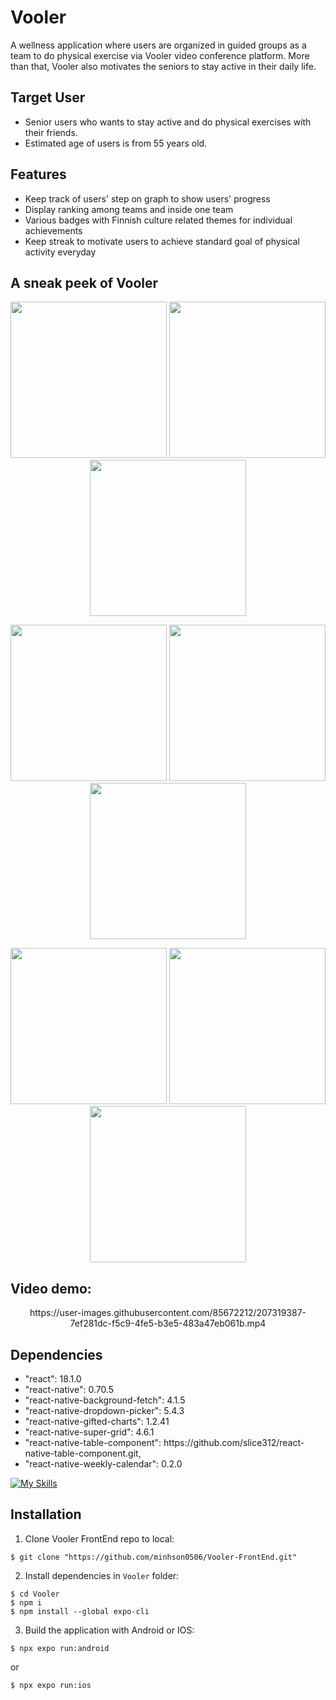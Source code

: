 # Vooler
A wellness application where users are organized in guided groups as a team to do physical exercise via Vooler 
video conference platform. More than that, Vooler also motivates the seniors to stay active in their daily life.

## Target User
- Senior users who wants to stay active and do physical exercises with their friends.
- Estimated age of users is from 55 years old.

## Features
<ul>
  <li> Keep track of users' step on graph to show users' progress
  <li> Display ranking among teams and inside one team
  <li> Various badges with Finnish culture related themes for individual achievements
  <li> Keep streak to motivate users to achieve standard goal of physical activity everyday
</ul>
  
## A sneak peek of Vooler
<p align="center">
  <img src="https://user-images.githubusercontent.com/85672212/207317922-02b56f87-8911-430e-9916-f0455d1d1858.png" width="250"> 
  <img src="https://user-images.githubusercontent.com/85672212/207317969-4c96cb1f-6400-48a4-a8c4-4c3156d254ae.png" width="250"> 
  <img src="https://user-images.githubusercontent.com/85672212/207318121-3d13bd54-604d-46da-a29a-bf1adc7055e6.png" width="250">
</p> 
<p align="center">
  <img src="https://user-images.githubusercontent.com/85672212/207318202-fb57ca72-c6eb-4acc-9e63-17ce1193b558.png" width="250"> 
  <img src="https://user-images.githubusercontent.com/85672212/207318254-93818a68-9a74-4e2b-bbf4-18b863bd2555.png" width="250"> 
  <img src="https://user-images.githubusercontent.com/85672212/207318334-8ce10a30-805c-4aeb-b935-623713650cfe.png" width="250">
</p> 
<p align="center"> 
  <img src="https://user-images.githubusercontent.com/85672212/207318384-1d47920b-ad67-4407-bb1d-1c3e682dddf8.png" width="250"> 
  <img src="https://user-images.githubusercontent.com/85672212/207318402-e75115a0-fd38-49f1-8daa-2fca87b9743d.png" width="250">  
  <img src="https://user-images.githubusercontent.com/85672212/207318402-e75115a0-fd38-49f1-8daa-2fca87b9743d.png" width="250">

</p> 

## Video demo: 
<p align="center">https://user-images.githubusercontent.com/85672212/207319387-7ef281dc-f5c9-4fe5-b3e5-483a47eb061b.mp4</p>

## Dependencies
<ul>
   <li> "react": 18.1.0
   <li>"react-native": 0.70.5
   <li>"react-native-background-fetch": 4.1.5
   <li>"react-native-dropdown-picker": 5.4.3
   <li>"react-native-gifted-charts": 1.2.41
   <li>"react-native-super-grid": 4.6.1
   <li>"react-native-table-component": https://github.com/slice312/react-native-table-component.git,
   <li>"react-native-weekly-calendar": 0.2.0
</ul>

[![My Skills](https://skills.thijs.gg/icons?i=javascript,java,swift,figma&theme=light)](https://skills.thijs.gg)

## Installation
1. Clone Vooler FrontEnd repo to local:
```
$ git clone "https://github.com/minhson0506/Vooler-FrontEnd.git"
```
2. Install dependencies in `Vooler` folder:
```
$ cd Vooler
$ npm i
$ npm install --global expo-cli
```
3. Build the application with Android or IOS:
```
$ npx expo run:android
```
or
```
$ npx expo run:ios
```


